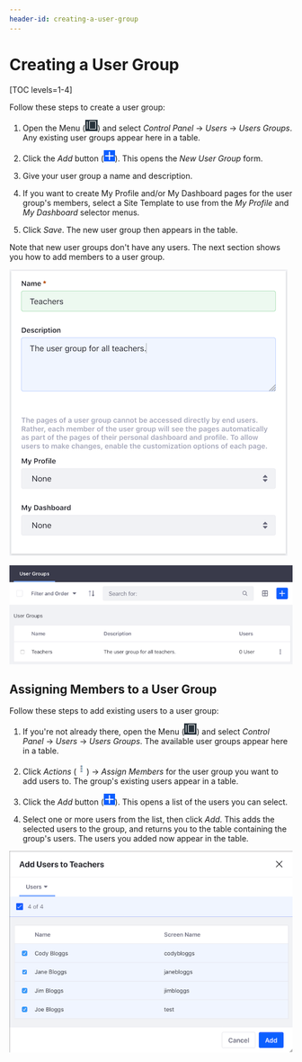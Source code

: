 ```yaml
---
header-id: creating-a-user-group
---
```


# Creating a User Group

[TOC levels=1-4]

Follow these steps to create a user group: 

1.  Open the Menu 
    (![Menu](../../../images/icon-menu.png)) 
    and select *Control Panel* &rarr; *Users* &rarr; *Users Groups*. Any 
    existing user groups appear here in a table. 

2.  Click the *Add* button 
    (![Add](../../../images/icon-add.png)). 
    This opens the *New User Group* form. 

3.  Give your user group a name and description. 

4.  If you want to create My Profile and/or My Dashboard pages for the user 
    group's members, select a Site Template to use from the *My Profile* 
    and *My Dashboard* selector menus. 

5.  Click *Save*. The new user group then appears in the table. 

Note that new user groups don't have any users. The next section shows you how 
to add members to a user group. 

![Figure 1: The New User Group form.](../../../images/new-user-group.png)

![Figure 2: The user group you just created now appears in the table.](../../../images/user-groups-table.png)

## Assigning Members to a User Group

Follow these steps to add existing users to a user group: 

1.  If you're not already there, open the Menu 
    (![Menu](../../../images/icon-menu.png)) 
    and select *Control Panel* &rarr; *Users* &rarr; *Users Groups*. The 
    available user groups appear here in a table. 

2.  Click *Actions*
    (![Actions](../../../images/icon-actions.png)) 
    &rarr; *Assign Members* for the user group you want to add users to. The 
    group's existing users appear in a table. 

3.  Click the *Add* button 
    (![Add](../../../images/icon-add.png)). 
    This opens a list of the users you can select. 

4.  Select one or more users from the list, then click *Add*. This adds the 
    selected users to the group, and returns you to the table containing the 
    group's users. The users you added now appear in the table. 

![Figure 3: Select the users to add to the user group.](../../../images/user-group-add-users.png)
